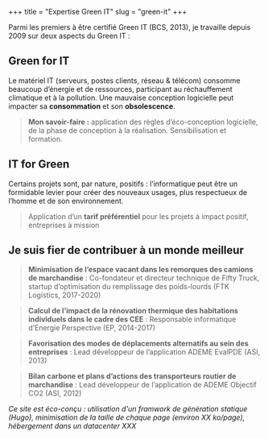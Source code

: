 +++
title = "Expertise Green IT"
slug = "green-it"
+++

Parmi les premiers à être certifié Green IT (BCS, 2013), je travaille depuis 2009 sur deux aspects du Green IT :


## Green for IT

Le matériel IT (serveurs, postes clients, réseau & télécom) consomme beaucoup d’énergie et de ressources, participant au réchauffement climatique et à la pollution. Une mauvaise conception logicielle peut impacter sa **consommation** et son **obsolescence**.

> **Mon savoir-faire :** application des règles d’éco-conception logicielle, de la phase de conception à la réalisation. Sensibilisation et formation.


## IT for Green

Certains projets sont, par nature, positifs : l’informatique peut être un formidable levier pour créer des nouveaux usages, plus respectueux de l’homme et de son environnement.

> Application d’un **tarif préférentiel** pour les projets à impact positif, entreprises à mission


## Je suis fier de contribuer à un monde meilleur

> **Minimisation de l’espace vacant dans les remorques des camions de marchandise** :
> Co-fondateur et directeur technique de Fifty Truck, startup d’optimisation du remplissage des poids-lourds (FTK Logistics, 2017-2020)


> **Calcul de l’impact de la rénovation thermique des habitations individuels dans le cadre des CEE** :
> Responsable informatique d’Energie Perspective (EP, 2014-2017)


> **Favorisation des modes de déplacements alternatifs au sein des entreprises** :
> Lead développeur de l’application ADEME EvalPDE (ASI, 2013)

     
> **Bilan carbone et plans d’actions des transporteurs routier de marchandise** :
> Lead développeur de l’application de ADEME Objectif CO2 (ASI, 2012)


*Ce site est éco-conçu : utilisation d'un framwork de génération statique (Hugo), minimisation de la taille de chaque page (environ XX ko/page), hébergement dans un datacenter XXX*


